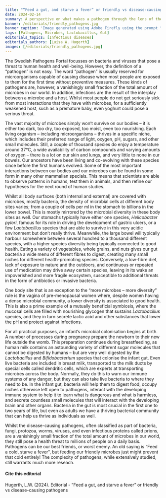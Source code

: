 ```yaml
---
title: "“Feed a gut, and starve a fever” or friendly vs disease-causing pathogens"
date: 2024-02-14
summary: A perspective on what makes a pathogen through the lens of the microbes in our bodies and how we, as hosts, interact with them.
banner: /editorials/friendly_pathogens.jpg
banner_caption: 'Image generated using Adobe Firefly using the prompt "Friendly microorganisms that help us to digest food".'
tags: [Pathogens, Microbes, Lactobacillus, Gut]
editorials_topics: [Infectious diseases]
editorials_authors: [Luisa W. Hugerth]
images: [/editorials/friendly_pathogens.jpg]
---
```


The Swedish Pathogens Portal focusses on bacteria and viruses that pose a threat to human health and well-being. However, the definition of a “pathogen” is not easy. The word “pathogen” is usually reserved for microorganisms capable of causing disease when most people are exposed to them for the first time without preventive measures. These kinds of pathogens are, however, a vanishingly small fraction of the total amount of microbes in our world. In addition, infections are the result of the interplay between a microbe and a host. Whilst most people do not get seriously sick from most interactions that they have with microbes, for a sufficiently weakened host, such as a premature baby, even yoghurt could pose a serious threat.

The vast majority of microbes simply won’t survive on our bodies – it is either too dark, too dry, too exposed, too moist, even too nourishing. Each living organism – including microorganisms – thrives in a specific niche, which includes their preferred range of light, oxygen, pH, sugars, and other small molecules. Still, a couple of thousand species do enjoy a temperature around 37°C, a wide availability of carbon compounds and varying amounts of oxygen – there is a lot on our skin and lungs, and very little to none in our bowels. Our ancestors have been living and co-evolving with these species since before the first humans evolved. Some of the most important interactions between our bodies and our microbes can be found in some form in many other mammalian specials. This means that scientists are able to observe patterns in humans, test them in animals, and then refine our hypotheses for the next round of human studies.

Whilst all body surfaces (both internal and external) are covered with microbes, mostly bacteria, the density of microbial cells at different body sites varies; from a couple of cells per ml in the stomach to billions in the lower bowel. This is mostly mirrored by the microbial diversity in these body sites as well. Our stomachs typically have either one species, _Helicobacter pylori_, famous for its role in driving the development of gastric ulcers, or a few _Lactobacillus_ species that are able to survive in this very acidic environment but don’t really thrive. Meanwhile, the large bowel will typically harbour somewhere between several hundred to a thousand different species, with a higher species diversity being typically connected to good health. Eating a variety of vegetables, whole grains, and nuts gives our gut bacteria a wide menu of different fibres to digest, creating many small niches for different health-promoting species. Conversely, a low-fibre diet, lack of exposure to nature and the outdoors, and continuous or repeated use of medication may drive away certain species, leaving in its wake an impoverished and more fragile ecosystem, susceptible to additional threats in the form of antibiotics or invasive bacteria.

One body site that is an exception to the “more microbes – more diversity” rule is the vagina of pre-menopausal women where, despite women having a dense microbial community, a lower diversity is associated to good health. This is also a prime example of a mutually beneficial symbiosis, where the mucosal cells are filled with nourishing glycogen that sustains _Lactobacillus_ species, and they in turn secrete lactic acid and other substances that lower the pH and protect against infections.

For all practical purposes, an infant’s microbial colonisation begins at birth. A number of processes during pregnancy prepare the newborn to their new life outside the womb. This preparation continues during breastfeeding, as human milk contains an astounding variety of different sugar molecules that cannot be digested by humans – but are very well digested by the _Lactobacillus_ and _Bifidobacterium_ species that colonise the infant gut. Even live bacteria are included in breast milk, transported to the milk ducts by special cells called dendritic cells, which are experts at transporting microbes across the body. Normally, they do this to warn our immune systems of any danger, but they can also take live bacteria to where they need to be. In the infant gut, bacteria will help them to digest food, occupy niches otherwise left open to pathogens, interact with the developing immune system to help it to learn what is dangerous and what is harmless, and secrete countless small molecules that will interact with the developing brain and other organs. Bacteria in the gut is most crucial in the first one to two years of life, but even as adults we have a thriving bacterial community that can help us thrive as individuals as well.

Whilst the disease-causing pathogens, often classified as part of bacteria, fungi, protozoa, worms, viruses, and even infectious proteins called prions, are a vanishingly small fraction of the total amount of microbes in our world, they still pose a health threat to millions of people on a daily basis. Pathogens can be our best friends, or worst enemy. An old saying is “Feed a cold, starve a fever", but feeding our friendly microbes just might prevent that cold entirely! The complexity of pathogens, while extensively studied, still warrants much more reseach.

#### Cite this editorial

Hugerth, L.W. (2024). Editorial - “Feed a gut, and starve a fever” or friendly vs disease-causing pathogens
